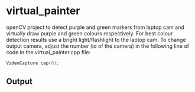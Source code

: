 # virtual_painter
openCV project to detect purple and green markers from laptop cam and virtually draw purple and green colours respectively.
For best colour detection results use a bright light/flashlight to the laptop cam.
To change output camera, adjust the number (id of the camera) in the following line of code in the virtual_painter.cpp file: 
```c++
VideoCapture cap(0);
```
## Output
